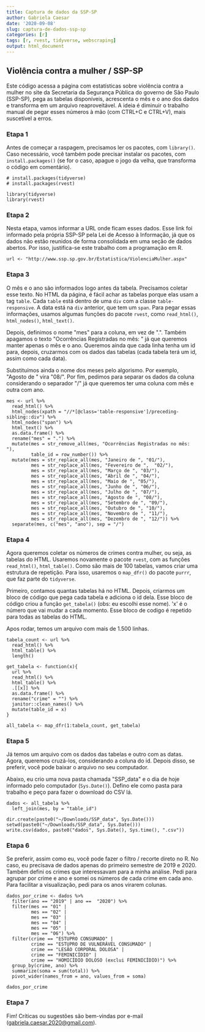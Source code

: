 ```yaml
---
title: Captura de dados da SSP-SP
author: Gabriela Caesar
date: '2020-09-08'
slug: captura-de-dados-ssp-sp
categories: [r]
tags: [r, rvest, tidyverse, webscraping]
output: html_document
---
```



## Violência contra a mulher / SSP-SP

Este código acessa a página com estatísticas sobre violência contra a mulher no site da Secretaria da Segurança Pública do governo de São Paulo (SSP-SP), pega as tabelas disponíveis, acrescenta o mês e o ano dos dados e transforma em um arquivo reaproveitável. A ideia é diminuir o trabalho manual de pegar esses números à mão (com CTRL+C e CTRL+V), mais suscetível a erros.

### Etapa 1

Antes de começar a raspagem, precisamos ler os pacotes, com `library()`. Caso necessário, você também pode precisar instalar os pacotes, com `install.packages()` (se for o caso, apague o jogo da velha, que transforma o código em comentário).

```{r}
# install.packages(tidyverse)
# install.packages(rvest)

library(tidyverse)
library(rvest)
```


### Etapa 2

Nesta etapa, vamos informar a URL onde ficam esses dados. Esse link foi informado pela própria SSP-SP pela Lei de Acesso à Informação, já que os dados não estão reunidos de forma consolidada em uma seção de dados abertos. Por isso, justifica-se este trabalho com a programação em R.

```{r}
url <- "http://www.ssp.sp.gov.br/Estatistica/ViolenciaMulher.aspx"
```

### Etapa 3

O mês e o ano são informados logo antes da tabela. Precisamos coletar esse texto. No HTML da página, é fácil achar as tabelas porque elas usam a tag `table`. Cada `table` está dentro de uma `div` com a classe `table-responsive`. A data está na `div` anterior, que tem um `span`. Para pegar essas informações, usamos algumas funções do pacote `rvest`, como `read_html()`, `html_nodes()`, `html_text()`.

Depois, definimos o nome "mes" para a coluna, em vez de ".". Também apagamos o texto "Ocorrências Registradas no mês: " já que queremos manter apenas o mês e o ano. Queremos ainda que cada linha tenha um id para, depois, cruzarmos com os dados das tabelas (cada tabela terá um id, assim como cada data).

Substituímos ainda o nome dos meses pelo algorismo. Por exemplo, "Agosto de " vira "08/". Por fim, pedimos para separar os dados da coluna considerando o separador "/" já que queremos ter uma coluna com mês e outra com ano.

```{r}
mes <- url %>%
  read_html() %>%
  html_nodes(xpath = "//*[@class='table-responsive']/preceding-sibling::div") %>%
  html_nodes("span") %>%
  html_text() %>%
  as.data.frame() %>%
  rename("mes" = ".") %>%
  mutate(mes = str_remove_all(mes, "Ocorrências Registradas no mês: "),
         table_id = row_number()) %>%
  mutate(mes = str_replace_all(mes, "Janeiro de ", "01/"),
         mes = str_replace_all(mes, "Fevereiro de ",  "02/"),
         mes = str_replace_all(mes, "Março de ", "03/"),
         mes = str_replace_all(mes, "Abril de ", "04/"),
         mes = str_replace_all(mes, "Maio de ", "05/"),
         mes = str_replace_all(mes, "Junho de ", "06/"),
         mes = str_replace_all(mes, "Julho de ", "07/"),
         mes = str_replace_all(mes, "Agosto de ", "08/"),
         mes = str_replace_all(mes, "Setembro de ", "09/"),
         mes = str_replace_all(mes, "Outubro de ", "10/"),
         mes = str_replace_all(mes, "Novembro de ", "11/"),
         mes = str_replace_all(mes, "Dezembro de ", "12/")) %>%
  separate(mes, c("mes", "ano"), sep = "/")
```

### Etapa 4

Agora queremos coletar os números de crimes contra mulher, ou seja, as tabelas do HTML. Usaremos novamente o pacote `rvest`, com as funções `read_html()`, `html_table()`. Como são mais de 100 tabelas, vamos criar uma estrutura de repetição. Para isso, usaremos o `map_dfr()` do pacote `purrr`, que faz parte do `tidyverse`.

Primeiro, contamos quantas tabelas há no HTML. Depois, criarmos um bloco de código que pega cada tabela e adiciona o id dela. Esse bloco de código criou a função `get_tabela()` (obs: eu escolhi esse nome). 'x' é o número que vai mudar a cada momento. Esse bloco de codigo é repetido para todas as tabelas do HTML.

Apos rodar, temos um arquivo com mais de 1.500 linhas.

```{r}
tabela_count <- url %>%
  read_html() %>%
  html_table() %>%
  length()

get_tabela <- function(x){
  url %>%
  read_html() %>%
  html_table() %>%
  .[[x]] %>%
  as.data.frame() %>%
  rename("crime" = "") %>%
  janitor::clean_names() %>%
  mutate(table_id = x)
}

all_tabela <- map_dfr(1:tabela_count, get_tabela)
```

### Etapa 5

Já temos um arquivo com os dados das tabelas e outro com as datas. Agora, queremos cruzá-los, considerando a coluna do id. Depois disso, se preferir, você pode baixar o arquivo no seu computador.

Abaixo, eu crio uma nova pasta chamada "SSP_data" e o dia de hoje informado pelo computador (`Sys.Date()`). Defino ele como pasta para trabalho e peço para fazer o download do CSV lá.

```{r}
dados <- all_tabela %>%
  left_join(mes, by = "table_id")

dir.create(paste0("~/Downloads/SSP_data", Sys.Date()))
setwd(paste0("~/Downloads/SSP_data", Sys.Date()))
write.csv(dados, paste0("dados", Sys.Date(), Sys.time(), ".csv"))
```

### Etapa 6

Se preferir, assim como eu, você pode fazer o filtro / recorte direto no R. No caso, eu precisava de dados apenas do primeiro semestre de 2019 e 2020. Também defini os crimes que interessavam para a minha análise. Pedi para agrupar por crime e ano e somei os números de cada crime em cada ano. Para facilitar a visualização, pedi para os anos virarem colunas. 

```{r}
dados_por_crime <- dados %>%
  filter(ano == "2019" | ano ==  "2020") %>%
  filter(mes == "01" | 
         mes == "02" | 
         mes == "03" | 
         mes == "04" | 
         mes == "05" | 
         mes == "06") %>%
  filter(crime == "ESTUPRO CONSUMADO" | 
         crime == "ESTUPRO DE VULNERÁVEL CONSUMADO" |
         crime == "LESÃO CORPORAL DOLOSA" | 
         crime == "FEMINICÍDIO" | 
         crime == "HOMICÍDIO DOLOSO (exclui FEMINICÍDIO)") %>%
  group_by(crime, ano) %>%
  summarize(soma = sum(total)) %>%
  pivot_wider(names_from = ano, values_from = soma)

dados_por_crime
```

### Etapa 7 

Fim! Críticas ou sugestões são bem-vindas por e-mail (gabriela.caesar.2020@gmail.com).
